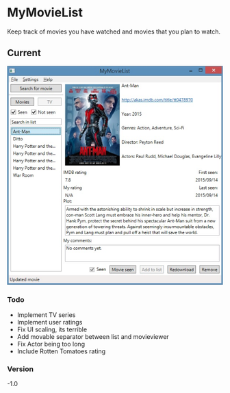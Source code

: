 # MyMovieList

Keep track of movies you have watched and movies that you plan to watch.

## Current 

![Screenshot](/Screenshots/screenshot14092015.jpg)


### Todo
 - Implement TV series
 - Implement user ratings
 - Fix UI scaling, its terrible
 - Add movable separator between list and movieviewer
 - Fix Actor being too long
 - Include Rotten Tomatoes rating


### Version

-1.0